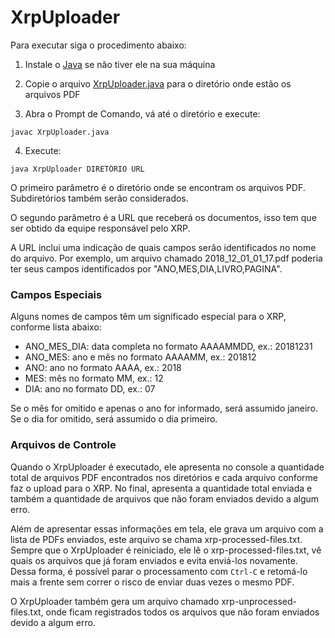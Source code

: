 # XrpUploader

Para executar siga o procedimento abaixo:

1. Instale o [Java](https://www.java.com/pt_BR/download/) se não tiver ele na sua máquina

2. Copie o arquivo [XrpUploader.java](https://raw.githubusercontent.com/crivano/xrpuploader/master/src/br/com/xrp/uploader/XrpUploader.java) para o diretório onde estão os arquivos PDF

3. Abra o Prompt de Comando, vá até o diretório e execute: 
```
javac XrpUploader.java
```

4. Execute: 
```
java XrpUploader DIRETÓRIO URL
```

O primeiro parâmetro é o diretório onde se encontram os arquivos PDF. Subdiretórios também serão considerados.

O segundo parâmetro é a URL que receberá os documentos, isso tem que ser obtido da equipe responsável pelo XRP.

A URL inclui uma indicação de quais campos serão identificados no nome do arquivo. 
Por exemplo, um arquivo chamado 2018_12_01_01_17.pdf poderia ter seus campos identificados por "ANO,MES,DIA,LIVRO,PAGINA".

### Campos Especiais

Alguns nomes de campos têm um significado especial para o XRP, conforme lista abaixo:

* ANO_MES_DIA: data completa no formato AAAAMMDD, ex.: 20181231
* ANO_MES: ano e mês no formato AAAAMM, ex.: 201812
* ANO: ano no formato AAAA, ex.: 2018
* MES: mês no formato MM, ex.: 12
* DIA: ano no formato DD, ex.: 07

Se o mês for omitido e apenas o ano for informado, será assumido janeiro. Se o dia for omitido, será assumido o dia primeiro.

### Arquivos de Controle

Quando o XrpUploader é executado, ele apresenta no console a quantidade total de arquivos PDF encontrados nos diretórios e cada arquivo conforme faz o upload para o XRP. No final, apresenta a quantidade total enviada e também a quantidade de arquivos que não foram enviados devido a algum erro.

Além de apresentar essas informações em tela, ele grava um arquivo com a lista de PDFs enviados, este arquivo se chama xrp-processed-files.txt. Sempre que o XrpUploader é reiniciado, ele lê o xrp-processed-files.txt, vê quais os arquivos que já foram enviados e evita enviá-los novamente. Dessa forma, é possível parar o processamento com ```Ctrl-C``` e retomá-lo mais a frente sem correr o risco de enviar duas vezes o mesmo PDF.

O XrpUploader também gera um arquivo chamado xrp-unprocessed-files.txt, onde ficam registrados todos os arquivos que não foram enviados devido a algum erro.
